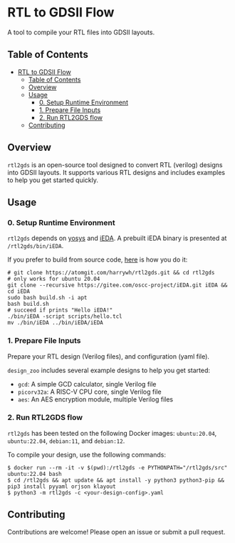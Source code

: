 # RTL to GDSII Flow

A tool to compile your RTL files into GDSII layouts.

## Table of Contents

- [RTL to GDSII Flow](#rtl-to-gdsii-flow)
  - [Table of Contents](#table-of-contents)
  - [Overview](#overview)
  - [Usage](#usage)
    - [0. Setup Runtime Environment](#0-setup-runtime-environment)
    - [1. Prepare File Inputs](#1-prepare-file-inputs)
    - [2. Run RTL2GDS flow](#2-run-rtl2gds-flow)
  - [Contributing](#contributing)

## Overview

`rtl2gds` is an open-source tool designed to convert RTL (verilog) designs into GDSII layouts. It supports various RTL designs and includes examples to help you get started quickly.

## Usage

### 0. Setup Runtime Environment

`rtl2gds` depends on [yosys](https://github.com/YosysHQ/yosys) and [iEDA](https://gitee.com/oscc-project/iEDA). A prebuilt iEDA binary is presented at `/rtl2gds/bin/iEDA`.

If you prefer to build from source code, [here](https://gitee.com/oscc-project/iEDA/blob/master/README.md#method-2--install-dependencies-and-compile) is how you do it:

```shell
# git clone https://atomgit.com/harrywh/rtl2gds.git && cd rtl2gds
# only works for ubuntu 20.04
git clone --recursive https://gitee.com/oscc-project/iEDA.git iEDA && cd iEDA
sudo bash build.sh -i apt
bash build.sh
# succeed if prints "Hello iEDA!"
./bin/iEDA -script scripts/hello.tcl
mv ./bin/iEDA ../bin/iEDA/iEDA
```

### 1. Prepare File Inputs

Prepare your RTL design (Verilog files), and configuration (yaml file).

`design_zoo` includes several example designs to help you get started:

- `gcd`: A simple GCD calculator, single Verilog file
- `picorv32a`: A RISC-V CPU core, single Verilog file
- `aes`: An AES encryption module, multiple Verilog files

### 2. Run RTL2GDS flow

`rtl2gds` has been tested on the following Docker images: `ubuntu:20.04`, `ubuntu:22.04`, `debian:11`, and `debian:12`.

To compile your design, use the following commands:

```shell
$ docker run --rm -it -v $(pwd):/rtl2gds -e PYTHONPATH="/rtl2gds/src" ubuntu:22.04 bash
$ cd /rtl2gds && apt update && apt install -y python3 python3-pip && pip3 install pyyaml orjson klayout
$ python3 -m rtl2gds -c <your-design-config>.yaml
```

## Contributing

Contributions are welcome! Please open an issue or submit a pull request.
